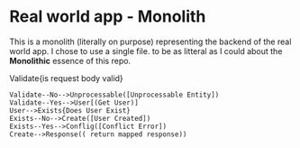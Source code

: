 # Real world app - Monolith

This is a monolith (literally on purpose) representing the backend of the real world app.
I chose to use a single file. to be as litteral as I could about the **Monolithic** essence of this repo.

<!-- # Routes

#### Prefix: /api/v1

| Endpoint         | Path              | Method |
| ---------------- | ----------------- | ------ |
| register         | auth/register     | Post   |
| login            | auth/login        | Post   |
| get current user | auth/me           | Get    |
| get profile      | profile/:username | Get    |
| follow profile   | profile/:username | Post   |
| unfollow profile | profile/:username | Delete |

### Sequence of a register request 

```mermaid
flowchart TD
    Request--->Validate{is request body valid}
    Validate--No-->Unprocessable([Unprocessable Entity])
    Validate--Yes-->User[(Get User)]
    User-->Exists{Does User Exist}
    Exists--No-->Create([User Created])
    Exists--Yes-->Conflig([Conflict Error])
    Create-->Response(( return mapped response))
``` -->
